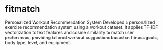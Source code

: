 # fitmatch
Personalized Workout Recommendation System
Developed a personalized exercise recommendation system using a workout dataset. It applies TF-IDF vectorization to text features and cosine similarity to match user preferences, providing tailored workout suggestions based on fitness goals, body type, level, and equipment.
